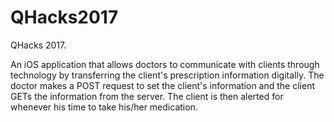 # QHacks2017
QHacks 2017.

An iOS application that allows doctors to communicate with clients through technology by transferring the client's prescription information digitally. The doctor makes a POST request to set the client's information and the client GETs the information from the server. The client is then alerted for whenever his time to take his/her medication.
